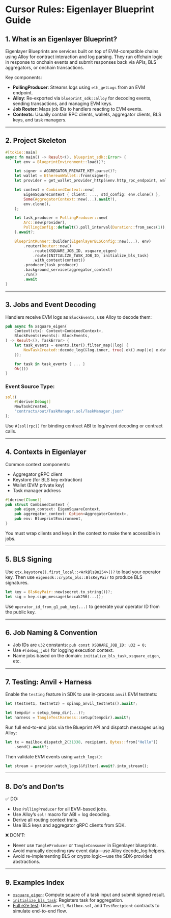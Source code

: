 # Cursor Rules: Eigenlayer Blueprint Guide

## 1. What is an Eigenlayer Blueprint?
Eigenlayer Blueprints are services built on top of EVM-compatible chains using Alloy for contract interaction and log parsing. They run offchain logic in response to onchain events and submit responses back via APIs, BLS aggregators, or onchain transactions.

Key components:
- **PollingProducer**: Streams logs using `eth_getLogs` from an EVM endpoint.
- **Alloy**: Re-exported via `blueprint_sdk::alloy` for decoding events, sending transactions, and managing EVM keys.
- **Job Router**: Maps job IDs to handlers reacting to EVM events.
- **Contexts**: Usually contain RPC clients, wallets, aggregator clients, BLS keys, and task managers.

---

## 2. Project Skeleton

```rust
#[tokio::main]
async fn main() -> Result<(), blueprint_sdk::Error> {
    let env = BlueprintEnvironment::load()?;

    let signer = AGGREGATOR_PRIVATE_KEY.parse()?;
    let wallet = EthereumWallet::from(signer);
    let provider = get_wallet_provider_http(&env.http_rpc_endpoint, wallet.clone());

    let context = CombinedContext::new(
        EigenSquareContext { client: ..., std_config: env.clone() },
        Some(AggregatorContext::new(...).await?),
        env.clone(),
    );

    let task_producer = PollingProducer::new(
        Arc::new(provider),
        PollingConfig::default().poll_interval(Duration::from_secs(1)),
    ).await?;

    BlueprintRunner::builder(EigenlayerBLSConfig::new(...), env)
        .router(Router::new()
            .route(XSQUARE_JOB_ID, xsquare_eigen)
            .route(INITIALIZE_TASK_JOB_ID, initialize_bls_task)
            .with_context(context))
        .producer(task_producer)
        .background_service(aggregator_context)
        .run()
        .await
}
```

---

## 3. Jobs and Event Decoding

Handlers receive EVM logs as `BlockEvents`, use Alloy to decode them:

```rust
pub async fn xsquare_eigen(
    Context(ctx): Context<CombinedContext>,
    BlockEvents(events): BlockEvents,
) -> Result<(), TaskError> {
    let task_events = events.iter().filter_map(|log| {
        NewTaskCreated::decode_log(&log.inner, true).ok().map(|e| e.data)
    });

    for task in task_events { ... }
    Ok(())
}
```

### Event Source Type:
```rust
sol!(
    #[derive(Debug)]
    NewTaskCreated,
    "contracts/out/TaskManager.sol/TaskManager.json"
);
```
Use `#[sol(rpc)]` for binding contract ABI to log/event decoding or contract calls.

---

## 4. Contexts in Eigenlayer
Common context components:
- Aggregator gRPC client
- Keystore (for BLS key extraction)
- Wallet (EVM private key)
- Task manager address

```rust
#[derive(Clone)]
pub struct CombinedContext {
    pub eigen_context: EigenSquareContext,
    pub aggregator_context: Option<AggregatorContext>,
    pub env: BlueprintEnvironment,
}
```

You must wrap clients and keys in the context to make them accessible in jobs.

---

## 5. BLS Signing
Use `ctx.keystore().first_local::<ArkBlsBn254>()?` to load your operator key.
Then use `eigensdk::crypto_bls::BlsKeyPair` to produce BLS signatures.

```rust
let key = BlsKeyPair::new(secret.to_string())?;
let sig = key.sign_message(keccak256(...));
```
Use `operator_id_from_g1_pub_key(...)` to generate your operator ID from the public key.

---

## 6. Job Naming & Convention
- Job IDs are `u32` constants: `pub const XSQUARE_JOB_ID: u32 = 0;`
- Use `#[debug_job]` for logging execution context.
- Name jobs based on the domain: `initialize_bls_task`, `xsquare_eigen`, etc.

---

## 7. Testing: Anvil + Harness
Enable the `testing` feature in SDK to use in-process `anvil` EVM testnets:

```rust
let (testnet1, testnet2) = spinup_anvil_testnets().await?;

let tempdir = setup_temp_dir(...)?;
let harness = TangleTestHarness::setup(tempdir).await?;
```

Run full end-to-end jobs via the Blueprint API and dispatch messages using Alloy:

```rust
let tx = mailbox.dispatch_2(31338, recipient, Bytes::from("Hello"))
    .send().await?;
```

Then validate EVM events using `watch_logs()`:

```rust
let stream = provider.watch_logs(&filter).await?.into_stream();
```

---

## 8. Do’s and Don’ts
✅ DO:
- Use `PollingProducer` for all EVM-based jobs.
- Use Alloy’s `sol!` macro for ABI + log decoding.
- Derive all routing context traits.
- Use BLS keys and aggregator gRPC clients from SDK.

❌ DON'T:
- Never use `TangleProducer` or `TangleConsumer` in Eigenlayer blueprints.
- Avoid manually decoding raw event data—use Alloy decode_log helpers.
- Avoid re-implementing BLS or crypto logic—use the SDK-provided abstractions.

---

## 9. Examples Index
- [`xsquare_eigen`](#): Compute square of a task input and submit signed result.
- [`initialize_bls_task`](#): Registers task for aggregation.
- [Full e2e test](#): Uses `anvil`, `Mailbox.sol`, and `TestRecipient` contracts to simulate end-to-end flow.

